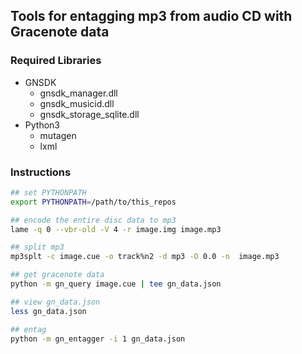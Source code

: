 ## Tools for entagging mp3 from audio CD  with Gracenote data

### Required Libraries

- GNSDK
  - gnsdk_manager.dll
  - gnsdk_musicid.dll
  - gnsdk_storage_sqlite.dll
- Python3
  - mutagen
  - lxml

### Instructions

```sh
## set PYTHONPATH
export PYTHONPATH=/path/to/this_repos

## encode the entire disc data to mp3
lame -q 0 --vbr-old -V 4 -r image.img image.mp3

## split mp3
mp3splt -c image.cue -o track%n2 -d mp3 -O 0.0 -n  image.mp3

## get gracenote data
python -m gn_query image.cue | tee gn_data.json

## view gn_data.json
less gn_data.json

## entag
python -m gn_entagger -i 1 gn_data.json
```